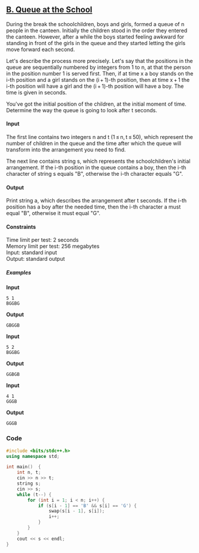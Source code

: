 ## [B. Queue at the School](https://codeforces.com/contest/266/problem/B)

During the break the schoolchildren, boys and girls, formed a queue of n people in the canteen. Initially the children stood in the order they entered the canteen. However, after a while the boys started feeling awkward for standing in front of the girls in the queue and they started letting the girls move forward each second.

Let's describe the process more precisely. Let's say that the positions in the queue are sequentially numbered by integers from 1 to n, at that the person in the position number 1 is served first. Then, if at time x a boy stands on the i-th position and a girl stands on the (i + 1)-th position, then at time x + 1 the i-th position will have a girl and the (i + 1)-th position will have a boy. The time is given in seconds.

You've got the initial position of the children, at the initial moment of time. Determine the way the queue is going to look after t seconds.

#### Input
The first line contains two integers n and t (1 ≤ n, t ≤ 50), which represent the number of children in the queue and the time after which the queue will transform into the arrangement you need to find.

The next line contains string s, which represents the schoolchildren's initial arrangement. If the i-th position in the queue contains a boy, then the i-th character of string s equals "B", otherwise the i-th character equals "G".

#### Output
Print string a, which describes the arrangement after t seconds. If the i-th position has a boy after the needed time, then the i-th character a must equal "B", otherwise it must equal "G".


#### Constraints
Time limit per test: 2 seconds <br>
Memory limit per test: 256 megabytes <br>
Input: standard input <br>
Output: standard output

##### Examples
**Input**
```
5 1
BGGBG
```
**Output**
```
GBGGB
```
**Input**
```
5 2
BGGBG
```
**Output**
```
GGBGB
```
**Input**
```
4 1
GGGB
```
**Output**
```
GGGB
```

### Code
```cpp
#include <bits/stdc++.h>
using namespace std;

int main()  {
    int n, t;
    cin >> n >> t;
    string s;
    cin >> s;
    while (t--) {
        for (int i = 1; i < n; i++) {
            if (s[i - 1] == 'B' && s[i] == 'G') {
                swap(s[i - 1], s[i]);
                i++;
            }
        }
    }
    cout << s << endl;
}
```

